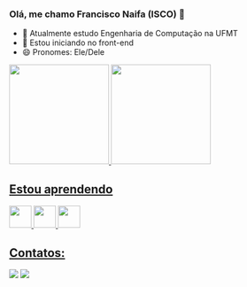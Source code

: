 ### Olá, me chamo Francisco Naifa (ISCO)  👋

- 🔭 Atualmente estudo Engenharia de Computação na UFMT
- 🌱 Estou iniciando no front-end
- 😄 Pronomes: Ele/Dele

<div>
<a href="https://github.com/isconaifa">
<img height="180em" src="https://github-readme-stats.vercel.app/api/top-langs/?username=isconaifa&layout=compact&langs_count=7&theme=dracula"/>
<img height="180em" src="https://github-readme-stats.vercel.app/api?username=isconaifa&show_icons=true&theme=dracula&include_all_commits=true&count_private=true"/>
</div>

  ## Estou aprendendo
  <div>
<img src="https://cdn.jsdelivr.net/gh/devicons/devicon/icons/html5/html5-original.svg" width="40" height="40"/>   
<img src="https://cdn.jsdelivr.net/gh/devicons/devicon/icons/css3/css3-original-wordmark.svg" width="40" height="40"/>   
<img src="https://cdn.jsdelivr.net/gh/devicons/devicon/icons/javascript/javascript-plain.svg" width="40" height="40"/>         
</div>
  
  ## Contatos:
  

<a href="https://instagram.com/isco_naifa" target="_blank"><img src="https://img.shields.io/badge/-Instagram-%23E4405F?style=for-the-badge&logo=instagram&logoColor=white" target="_blank"></a>
<a href = "mailto:contato@francisco.naifa@sou.ufmt.br"><img src="https://img.shields.io/badge/Gmail-D14836?style=for-the-badge&logo=gmail&logoColor=white" target="_blank"></a>  


   
  
          
          
           
         
          
          
